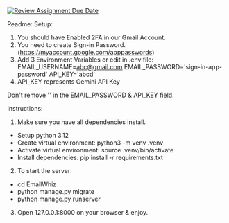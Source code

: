 [![Review Assignment Due Date](https://classroom.github.com/assets/deadline-readme-button-22041afd0340ce965d47ae6ef1cefeee28c7c493a6346c4f15d667ab976d596c.svg)](https://classroom.github.com/a/_U2QbDVP)


Readme:
Setup:
1. You should have Enabled 2FA in our Gmail Account.
2. You need to create Sign-in Password. (https://myaccount.google.com/apppasswords)
3. Add 3 Environment Variables or edit in .env file:
EMAIL_USERNAME=abc@gmail.com
EMAIL_PASSWORD='sign-in-app-password'
API_KEY='abcd'
4. API_KEY represents Gemini API Key

Don't remove '' in the EMAIL_PASSWORD & API_KEY field.

Instructions:
1. Make sure you have all dependencies install.
- Setup python 3.12
- Create virtual environment: python3 -m venv .venv
- Activate virtual environment: source .venv/bin/activate
- Install dependencies: pip install -r requirements.txt
2. To start the server:
- cd EmailWhiz
- python manage.py migrate
- python manage.py runserver
3. Open 127.0.0.1:8000 on your browser & enjoy.
